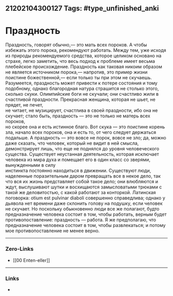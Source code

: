 21202104300127
Tags: #type_unfinished_anki 
---
# Праздность

Праздность, говорят обычно,— это мать всех пороков. А чтобы <br>избежать этого порока, рекомендуют работать. Между тем, уже исходя из природы рекомендуемого средства, которое целиком основано на страхе, легко заметить, что весь подход к проблеме имеет весьма плебейское происхождение. Праздность как таковая никоим образом не является источником порока,— напротив, это пример жизни поистине божественной,— если только ты при этом не скучаешь. Разумеется, праздность может привести к потере состояния и тому подобному, однако благородная натура страшится не столько этого, сколько скуки. Олимпийские боги не скучали; они счастливо жили в счастливой праздности. Прекрасная женщина, которая не шьет, не прядет, не печет, <br>не читает, не музицирует, счастлива в своей праздности, ибо она не скучает; стало быть, праздность — это не только не матерь всех пороков, <br>но скорее она и есть истинное благо. Вот скука — это поистине корень зла, начало всех пороков, она и есть то, от чего следует держаться подальше. А праздность — это вовсе не порок, вовсе не зло; да, можно даже сказать, что человек, который не видит в ней смысла, демонстрирует лишь, что еще не поднялся до уровня человеческого существа. Существует неустанная деятельность, которая исключает человека из мира духа и помещает его в один класс со зверями, вынужденными в силу <br>инстинкта постоянно находиться в движении. Существуют люди,  <br>наделенные поразительным даром превращать все в некое дело, так что вся их жизнь представляет собой такое дело; они влюбляются и ждут, выслушивают шутки и восхищаются замысловатыми трюками с такой же деловитостью, с какой работают за конторкой. Латинская поговорка: otium est pulvinar diaboli совершенно справедлива; однако у дьявола нет времени даже склонить голову на подушку, если человек не скучает. Но поскольку обыкновенно люди все же полагают, будто предназначение человека состоит в том, чтобы работать, верным будет противопоставление: праздность — работа. Я же предполагаю, что <br>предназначение человека состоит в том, чтобы развлекаться; и потому мое противопоставление не менее верно. 

---
### Zero-Links
- [[00 Enten-eller]]
---
### Links
-